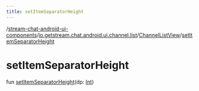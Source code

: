 ```yaml
---
title: setItemSeparatorHeight
---
```

/[stream-chat-android-ui-components](../../index.md)/[io.getstream.chat.android.ui.channel.list](../index.md)/[ChannelListView](index.md)/[setItemSeparatorHeight](setItemSeparatorHeight.md)  
  
  
  
# setItemSeparatorHeight  
fun [setItemSeparatorHeight](setItemSeparatorHeight.md)(dp: [Int](https://kotlinlang.org/api/latest/jvm/stdlib/kotlin/-int/index.html))
